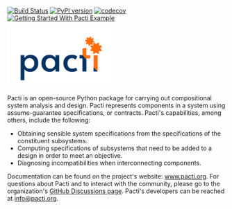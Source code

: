 [![Build Status](https://github.com/pacti-org/pacti/actions/workflows/pacti_development.yml/badge.svg)](https://github.com/pacti-org/pacti/actions/workflows/pacti_development.yml)
[![PyPI version](https://badge.fury.io/py/pacti.svg)](https://badge.fury.io/py/pacti)
[![codecov](https://codecov.io/gh/pacti-org/pacti/branch/main/graph/badge.svg)](https://codecov.io/gh/pacti-org/pacti)
[![Getting Started With Pacti Example](https://colab.research.google.com/assets/colab-badge.svg)](https://colab.research.google.com/drive/1muppEkj1K4vowBuS1C8plCouCdK50iio?usp=sharing)


<img alt="Logo in light and dark mode." src="https://raw.githubusercontent.com/pacti-org/media/main/docs/logos/pacti_colorful.png" width="250">


Pacti is an open-source Python package for carrying out compositional system analysis and design. Pacti represents components in a
system using assume-guarantee specifications, or contracts. Pacti's capabilities, among others, include the following:

- Obtaining sensible system specifications from the specifications of the constituent subsystems.
- Computing specifications of subsystems that need to be added to a design in order to meet an objective.
- Diagnosing incompatibilities when interconnecting components.


Documentation can be found on the project's website: www.pacti.org.
For questions about Pacti and to interact with the community, please go to the organization's [GitHub Discussions page](https://github.com/orgs/pacti-org/discussions).
Pacti's developers can be reached at info@pacti.org.
